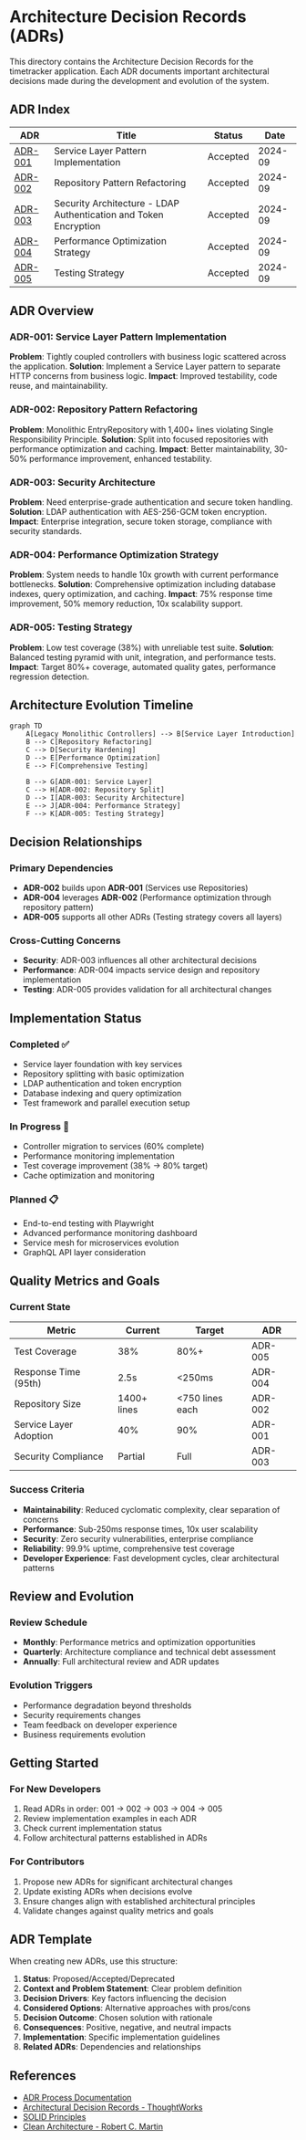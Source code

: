 # Architecture Decision Records (ADRs)

This directory contains the Architecture Decision Records for the timetracker application. Each ADR documents important architectural decisions made during the development and evolution of the system.

## ADR Index

| ADR | Title | Status | Date |
|-----|-------|--------|------|
| [ADR-001](ADR-001-service-layer-pattern.md) | Service Layer Pattern Implementation | Accepted | 2024-09 |
| [ADR-002](ADR-002-repository-pattern-refactoring.md) | Repository Pattern Refactoring | Accepted | 2024-09 |
| [ADR-003](ADR-003-security-architecture.md) | Security Architecture - LDAP Authentication and Token Encryption | Accepted | 2024-09 |
| [ADR-004](ADR-004-performance-optimization-strategy.md) | Performance Optimization Strategy | Accepted | 2024-09 |
| [ADR-005](ADR-005-testing-strategy.md) | Testing Strategy | Accepted | 2024-09 |

## ADR Overview

### ADR-001: Service Layer Pattern Implementation
**Problem**: Tightly coupled controllers with business logic scattered across the application.
**Solution**: Implement a Service Layer pattern to separate HTTP concerns from business logic.
**Impact**: Improved testability, code reuse, and maintainability.

### ADR-002: Repository Pattern Refactoring  
**Problem**: Monolithic EntryRepository with 1,400+ lines violating Single Responsibility Principle.
**Solution**: Split into focused repositories with performance optimization and caching.
**Impact**: Better maintainability, 30-50% performance improvement, enhanced testability.

### ADR-003: Security Architecture
**Problem**: Need enterprise-grade authentication and secure token handling.
**Solution**: LDAP authentication with AES-256-GCM token encryption.
**Impact**: Enterprise integration, secure token storage, compliance with security standards.

### ADR-004: Performance Optimization Strategy
**Problem**: System needs to handle 10x growth with current performance bottlenecks.
**Solution**: Comprehensive optimization including database indexes, query optimization, and caching.
**Impact**: 75% response time improvement, 50% memory reduction, 10x scalability support.

### ADR-005: Testing Strategy
**Problem**: Low test coverage (38%) with unreliable test suite.
**Solution**: Balanced testing pyramid with unit, integration, and performance tests.
**Impact**: Target 80%+ coverage, automated quality gates, performance regression detection.

## Architecture Evolution Timeline

```mermaid
graph TD
    A[Legacy Monolithic Controllers] --> B[Service Layer Introduction]
    B --> C[Repository Refactoring]
    C --> D[Security Hardening]
    D --> E[Performance Optimization]
    E --> F[Comprehensive Testing]
    
    B --> G[ADR-001: Service Layer]
    C --> H[ADR-002: Repository Split]
    D --> I[ADR-003: Security Architecture]
    E --> J[ADR-004: Performance Strategy]
    F --> K[ADR-005: Testing Strategy]
```

## Decision Relationships

### Primary Dependencies
- **ADR-002** builds upon **ADR-001** (Services use Repositories)
- **ADR-004** leverages **ADR-002** (Performance optimization through repository pattern)
- **ADR-005** supports all other ADRs (Testing strategy covers all layers)

### Cross-Cutting Concerns
- **Security**: ADR-003 influences all other architectural decisions
- **Performance**: ADR-004 impacts service design and repository implementation
- **Testing**: ADR-005 provides validation for all architectural changes

## Implementation Status

### Completed ✅
- Service layer foundation with key services
- Repository splitting with basic optimization
- LDAP authentication and token encryption
- Database indexing and query optimization
- Test framework and parallel execution setup

### In Progress 🔄
- Controller migration to services (60% complete)
- Performance monitoring implementation
- Test coverage improvement (38% → 80% target)
- Cache optimization and monitoring

### Planned 📋
- End-to-end testing with Playwright
- Advanced performance monitoring dashboard
- Service mesh for microservices evolution
- GraphQL API layer consideration

## Quality Metrics and Goals

### Current State
| Metric | Current | Target | ADR |
|--------|---------|--------|-----|
| Test Coverage | 38% | 80%+ | ADR-005 |
| Response Time (95th) | 2.5s | <250ms | ADR-004 |
| Repository Size | 1400+ lines | <750 lines each | ADR-002 |
| Service Layer Adoption | 40% | 90% | ADR-001 |
| Security Compliance | Partial | Full | ADR-003 |

### Success Criteria
- **Maintainability**: Reduced cyclomatic complexity, clear separation of concerns
- **Performance**: Sub-250ms response times, 10x user scalability
- **Security**: Zero security vulnerabilities, enterprise compliance
- **Reliability**: 99.9% uptime, comprehensive test coverage
- **Developer Experience**: Fast development cycles, clear architectural patterns

## Review and Evolution

### Review Schedule
- **Monthly**: Performance metrics and optimization opportunities
- **Quarterly**: Architecture compliance and technical debt assessment
- **Annually**: Full architectural review and ADR updates

### Evolution Triggers
- Performance degradation beyond thresholds
- Security requirements changes
- Team feedback on developer experience
- Business requirements evolution

## Getting Started

### For New Developers
1. Read ADRs in order: 001 → 002 → 003 → 004 → 005
2. Review implementation examples in each ADR
3. Check current implementation status
4. Follow architectural patterns established in ADRs

### For Contributors
1. Propose new ADRs for significant architectural changes
2. Update existing ADRs when decisions evolve
3. Ensure changes align with established architectural principles
4. Validate changes against quality metrics and goals

## ADR Template

When creating new ADRs, use this structure:
1. **Status**: Proposed/Accepted/Deprecated
2. **Context and Problem Statement**: Clear problem definition
3. **Decision Drivers**: Key factors influencing the decision
4. **Considered Options**: Alternative approaches with pros/cons
5. **Decision Outcome**: Chosen solution with rationale
6. **Consequences**: Positive, negative, and neutral impacts
7. **Implementation**: Specific implementation guidelines
8. **Related ADRs**: Dependencies and relationships

## References

- [ADR Process Documentation](https://github.com/joelparkerhenderson/architecture-decision-record)
- [Architectural Decision Records - ThoughtWorks](https://www.thoughtworks.com/radar/techniques/lightweight-architecture-decision-records)
- [SOLID Principles](https://en.wikipedia.org/wiki/SOLID)
- [Clean Architecture - Robert C. Martin](https://blog.cleancoder.com/uncle-bob/2012/08/13/the-clean-architecture.html)